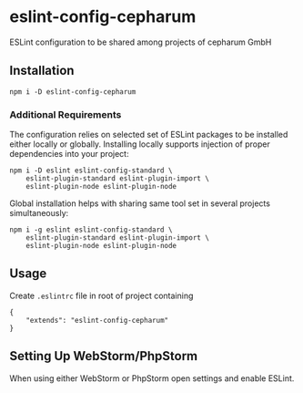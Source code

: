 # eslint-config-cepharum

ESLint configuration to be shared among projects of cepharum GmbH


## Installation

    npm i -D eslint-config-cepharum

### Additional Requirements

The configuration relies on selected set of ESLint packages to be installed either locally or globally. Installing locally supports injection of proper dependencies into your project:

    npm i -D eslint eslint-config-standard \
        eslint-plugin-standard eslint-plugin-import \
        eslint-plugin-node eslint-plugin-node

Global installation helps with sharing same tool set in several projects simultaneously:

    npm i -g eslint eslint-config-standard \
        eslint-plugin-standard eslint-plugin-import \
        eslint-plugin-node eslint-plugin-node

## Usage

Create `.eslintrc` file in root of project containing

    {
        "extends": "eslint-config-cepharum"
    }

## Setting Up WebStorm/PhpStorm

When using either WebStorm or PhpStorm open settings and enable ESLint.
